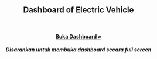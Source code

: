 <div id="top"></div>
<br/>
<div align="center">

<h2 align="center">Dashboard of Electric Vehicle</h3>

<p align="center">
  <br /> 
  <br />
  <a href="https://public.tableau.com/views/DashboardofElectricVehicle/DashboardofElectricVehicle?:language=en-US&:display_count=n&:origin=viz_share_link"><strong>Buka Dashboard »</strong></a>
  <h5>Disarankan untuk membuka dashboard secara full screen</h5>
